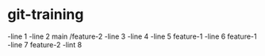 # git-training
-line 1
-line 2 main /feature-2
-line 3
-line 4
-line 5 feature-1
-line 6 feature-1
-line 7 feature-2
-lint 8
